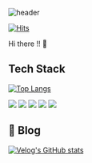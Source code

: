![header](https://capsule-render.vercel.app/api?type=wave&color=auto&height=300&section=header&text=dsaf%20render&fontSize=90)

[![Hits](https://hits.seeyoufarm.com/api/count/incr/badge.svg?url=https%3A%2F%2Fgithub.com%2FHongDongk%2FHongDongk.git&count_bg=%2379C83D&title_bg=%23555555&icon=&icon_color=%23E7E7E7&title=hits&edge_flat=false)](https://hits.seeyoufarm.com)

Hi there !! 👋


## Tech Stack

[![Top Langs](https://github-readme-stats.vercel.app/api/top-langs/?username=HongDongk&layout=compact)](https://github.com/HongDongk/github-readme-stats)

<img src="https://img.shields.io/badge/HTML5-E34F26?style=flat-square&logo=HTML5&logoColor=white"></a>
<img src="https://img.shields.io/badge/CSS3-1572B6?style=flat-square&logo=CSS3&logoColor=white"></a>
<img src="https://img.shields.io/badge/JavaScript-F7DF1E?style=flat-square&logo=JavaScript&logoColor=white"></a> 
<img src="https://img.shields.io/badge/React-61DAFB?style=flat-square&logo=React&logoColor=black"></a>
<img src="https://img.shields.io/badge/TypeScript-3178C6?style=flat-square&logo=TypeScript&logoColor=black"></a>



## 📝 Blog
[![Velog's GitHub stats](https://velog-readme-stats.vercel.app/api/badge?name=Coderduck)](https://velog.io/@hongdongk) 




